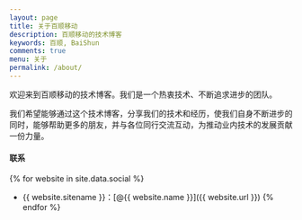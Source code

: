 ```yaml
---
layout: page
title: 关于百顺移动
description: 百顺移动的技术博客
keywords: 百顺, BaiShun
comments: true
menu: 关于
permalink: /about/
---
```


欢迎来到百顺移动的技术博客。我们是一个热衷技术、不断追求进步的团队。

我们希望能够通过这个技术博客，分享我们的技术和经历，使我们自身不断进步的同时，能够帮助更多的朋友，并与各位同行交流互动，为推动业内技术的发展贡献一份力量。

#### 联系

{% for website in site.data.social %}
* {{ website.sitename }}：[@{{ website.name }}]({{ website.url }})
{% endfor %}